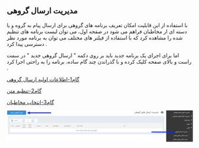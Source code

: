﻿## مدیریت ارسال گروهی

با استفاده از این قابلیت امکان تعریف برنامه های گروهی برای ارسال پیام به گروه و یا دسته ای ار مخاطبان فراهم می شود در صفحه اول، می توان لیست برنامه های تنظیم شده را مشاهده کرد که با استفاده از فیلتر های مختلف می توان به برنامه مورد نظر دسترسی پیدا کرد .

 اما برای اجرای یک برنامه جدید باید بر روی دکمه " ارسال گروهی جدید " در سمت راست و بالای صفحه کلیک کرده و با گذراندن چند گام ساده، برنامه را به راحتی اجرا کرد .
 
[گام1-اطلاعات اولیه ارسال گروهی](1-avalie-fax%2F1-avalie-fax.md)

[گام2-تنظیم متن](2-tanzimmatn-fax%2F2-tanzimmatn-fax.md)

[گام3-انتخاب مخاطبان](3-mokhatab-fax%2F3-mokhatab-fax.md)

![](advertising-sendinggroupfax-home.png)

